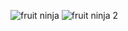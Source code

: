 ![fruit ninja](https://github.com/user-attachments/assets/1a3fc627-c6b6-4429-aece-badce4e40242)
![fruit ninja 2](https://github.com/user-attachments/assets/9dac1ef8-cef2-489e-85cb-bfafe1d1762c)
